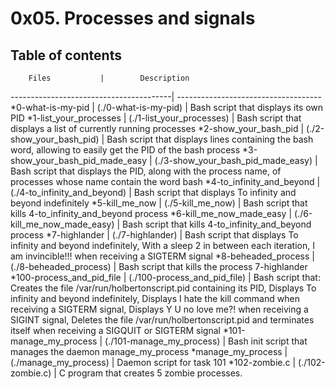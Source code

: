 # 0x05. Processes and signals

## Table of contents
		Files 			|		 Description
----------------------------------------| ------------------------------------
*0-what-is-my-pid			|	(./0-what-is-my-pid) | Bash script that displays its own PID
*1-list_your_processes			|	(./1-list_your_processes) | Bash script that displays a list of currently running processes
*2-show_your_bash_pid			|	(./2-show_your_bash_pid) | Bash script that displays lines containing the bash word, allowing to easily get the PID of the bash process
*3-show_your_bash_pid_made_easy		|	(./3-show_your_bash_pid_made_easy) | Bash script that displays the PID, along with the process name, of processes whose name contain the word bash
*4-to_infinity_and_beyond		|	(./4-to_infinity_and_beyond) | Bash script that displays To infinity and beyond indefinitely
*5-kill_me_now				|	(./5-kill_me_now) | Bash script that kills 4-to_infinity_and_beyond process
*6-kill_me_now_made_easy		|	(./6-kill_me_now_made_easy) | Bash script that kills 4-to_infinity_and_beyond process
*7-highlander				|	(./7-highlander) | Bash script that displays To infinity and beyond indefinitely, With a sleep 2 in between each iteration, I am invincible!!! when receiving a SIGTERM signal
*8-beheaded_process			|	(./8-beheaded_process) | Bash script that kills the process 7-highlander
*100-process_and_pid_file		|	(./100-process_and_pid_file) | Bash script that: Creates the file /var/run/holbertonscript.pid containing its PID, Displays To infinity and beyond indefinitely, Displays I hate the kill command when receiving a SIGTERM signal, Displays Y U no love me?! when receiving a SIGINT signal, Deletes the file /var/run/holbertonscript.pid and terminates itself when receiving a SIGQUIT or SIGTERM signal
*101-manage_my_process			|	(./101-manage_my_process) | Bash init script that manages the daemon manage_my_process
*manage_my_process			|	(./manage_my_process) | Daemon script for task 101
*102-zombie.c				|	(./102-zombie.c) | C program that creates 5 zombie processes.
